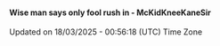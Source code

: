 #### Wise man says only fool rush in - McKidKneeKaneSir
Updated on 18/03/2025 - 00:56:18 (UTC) Time Zone
